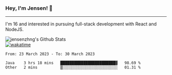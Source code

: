### Hey, I'm Jensen! 👋

---

I'm 16 and interested in pursuing full-stack development with React and NodeJS.

![jensenzhng's Github Stats](https://github-readme-stats.vercel.app/api?username=jensenzhng&theme=dark&show_icons=true&count_private=true)
<br />
[![wakatime](https://wakatime.com/badge/user/cbfc263d-3611-4e36-8278-8fad45fe3f62.svg)](https://wakatime.com/@cbfc263d-3611-4e36-8278-8fad45fe3f62)

<!--START_SECTION:waka-->

```text
From: 23 March 2023 - To: 30 March 2023

Java    3 hrs 18 mins   ████████████████████████▓   98.69 %
Other   2 mins          ▒░░░░░░░░░░░░░░░░░░░░░░░░   01.31 %
```

<!--END_SECTION:waka-->
